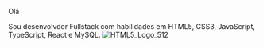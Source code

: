 Olá

Sou desenvolvdor Fullstack com  habilidades em HTML5, CSS3, JavaScript, TypeScript, React e MySQL.
![HTML5_Logo_512](https://github.com/user-attachments/assets/9ea98c9e-818c-45b3-bbae-1a3859c61681)

